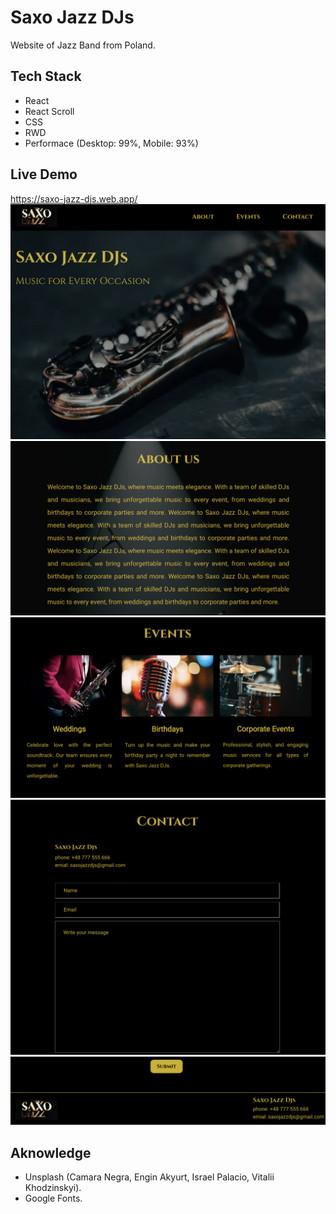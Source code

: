 # Saxo Jazz DJs
Website of Jazz Band from Poland.

## Tech Stack
- React
- React Scroll
- CSS
- RWD
- Performace (Desktop: 99%, Mobile: 93%)

## Live Demo
https://saxo-jazz-djs.web.app/
![screenshot](./src/assets/demo/demo1.png)
![screenshot](./src/assets/demo/demo2.png)
![screenshot](./src/assets/demo/demo3.png)
![screenshot](./src/assets/demo/demo4.png)
![screenshot](./src/assets/demo/demo5.png)


## Aknowledge
- Unsplash (Camara Negra, Engin Akyurt, Israel Palacio, Vitalii Khodzinskyi).
- Google Fonts.